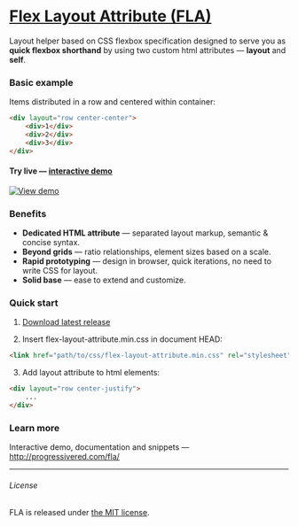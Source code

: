 # [Flex Layout Attribute (FLA)](http://progressivered.com/fla/)

Layout helper based on CSS flexbox specification designed to serve you as **quick flexbox shorthand** by using two custom html attributes — **layout** and **self**.
### Basic example
Items distributed in a row and centered within container:
``` html
<div layout="row center-center">
    <div>1</div>
    <div>2</div>
    <div>3</div>
</div>
```

#### Try live — [interactive demo](http://progressivered.com/fla/?d=0&v=1&h=1&s=0&i=000&a=000#playground)
[![View demo](http://progressivered.com/assets/img/fla/fla-github.png)](http://progressivered.com/fla/?d=0&v=1&h=1&s=0&i=000&a=000#playground)

### Benefits
- **Dedicated HTML attribute** — separated layout markup, semantic & concise syntax.
- **Beyond grids** — ratio relationships, element sizes based on a scale.
- **Rapid prototyping** — design in browser, quick iterations, no need to write CSS for layout.
- **Solid base** — ease to extend and customize.

### Quick start
1) [Download latest release](https://github.com/StefanKovac/flex-layout-attribute/releases)

2) Insert flex-layout-attribute.min.css in document HEAD:
```html
<link href="path/to/css/flex-layout-attribute.min.css" rel="stylesheet">
```
3) Add layout attribute to html elements:
```html
<div layout="row center-justify">
    ...
</div>
```

### Learn more
Interactive demo, documentation and snippets — http://progressivered.com/fla/


* * *
###### License
FLA is released under [the MIT license](https://github.com/StefanKovac/flex-layout-attribute/blob/master/LICENSE).
